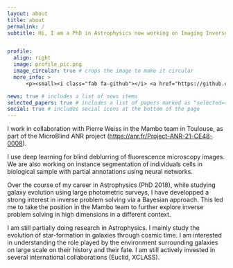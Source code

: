 ```yaml
---
layout: about
title: about
permalink: /
subtitle: Hi, I am a PhD in Astrophysics now working on Imaging Inverse Problems in optical microscopy with deep learning.


profile:
  align: right
  image: profile_pic.png
  image_circular: true # crops the image to make it circular
  more_info: >
      <p><small><i class="fab fa-github"></i> <a href="https://github.com/fsarron"> @fsarron</a></small></p>

news: true # includes a list of news items
selected_papers: true # includes a list of papers marked as "selected={true}"
social: true # includes social icons at the bottom of the page
---
```


I work in collaboration with Pierre Weiss in the Mambo team in Toulouse, 
as part of the MicroBlind ANR project (https://anr.fr/Project-ANR-21-CE48-0008). 

I use deep learning for blind deblurring of fluorescence microscopy images. 
We are also working on instance segmentation of individuals cells in biological 
sample with partial annotations using neural networks.  


Over the course of my career in Astrophysics (PhD 2018), while studying galaxy 
evolution using large photometric surveys, I have developped a strong interest 
in inverse problem solving via a Bayesian approach. This led me to take the 
position in the Mambo team to further explore inverse problem solving in high 
dimensions in a different context.

I am still partially doing research in Astrophysics. I mainly study the 
evolution of star-formation in galaxies through cosmic time. I am interested in
 understanding the role played by the environment surrounding galaxies on large 
 scale on their history and their fate. I am still actively invested in several 
 international collaborations (Euclid, XCLASS).
